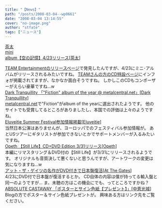 ```yaml
---
title: "【News】"
path: "/posts/2008-03-04--wp0661"
date: "2008-03-04 13:14:55"
cover: "no-image.png"
author: "stfate"
tags: ["ニュース"]
---
```


<style type="text/css">
<!--
p {white-space: pre-wrap};
-->
</style>

<a class="topics" href="http://www.team-e.co.jp/products_new/kdsd-00203/index.html" target="_blank">茶太 mini album【空の記憶】4/23リリース</a><span class="junre">[<a href="http://chata.moo.jp/" target="_blank">茶太</a>]</span>
<div class="news"><a href="http://www.team-e.co.jp/products_new/release.html" target="_blank">TEAM Entertainmentのリリースページ</a>で発見したんですが、4/23にミニ･アルバムがリリースされるみたいですね。
<a href="http://www.team-e.co.jp/products_new/kdsd-00203/index.html" target="_blank">TEAMさんの方のCD特設ページ</a>にインフォが掲載されてますが、なかなか面白そうですね。
しかしこのCDもコンポーザーがえらい豪華ですね…w</div>
<a class="topics" href="http://www.darktranquillity.com/realindex.html" target="_blank">Dark Tranquillity 「"Fiction" album of the year @ metalcentral.net」</a><span class="junre">[<a href="http://www.darktranquillity.com/" target="_blank">Dark Tranquillity</a>]</span>
<div class="news"><a href="http://www.metalcentral.net/" target="_blank">metalcentral.net</a>で"Fiction"がalbum of the yearに選出されたようです。
他のサイトでも受賞してるところがありましたし、本国での評価は上々のようですね。</div>
<a class="topics" href="http://www.eluveitie.ch/en/?view=news" target="_blank">Eluveitie Summer Festival参加情報掲載</a><span class="junre">[<a href="http://www.eluveitie.ch/" target="_blank">Eluveitie</a>]</span>
<div class="news">当然日本公演はありませんが、ヨーロッパでのフェスティバル参加情報が。
あとUSツアーにギタリストが参加できないとかでサポートメンバーが入るみたいですね。</div>
<a class="topics" href="http://www.opeth.com/" target="_blank">Opeth 【Still Life】CD+DVD Edition 3/31リリース</a><span class="junre">[<a href="http://www.opeth.com/" target="_blank">Opeth</a>]</span>
<div class="news">本編にリマスタリング＆DVD付の【Still Life】が3/31にリリースされるようです。
オリジナルも音質決して悪くないと思うんですが、アートワークの変更は気になりますね…w</div>
<a class="topics" href="http://www.cdjournal.com/main/news/news.php?nno=18271" target="_blank">アット・ザ・ゲイツの名作がDVD付きで日本盤復活</a><span class="junre">[<a href="http://www.atthegates.se/" target="_blank">At The Gates</a>]</span>
<div class="news">4/23にDVD付で日本盤が復活するとか。
CD自体の内容は僕が持ってる輸入盤と同一のようですが…
ま、未聴の方はこの機会にでも、ってところですかね？</div>
<a class="topics" href="http://shule-aroon.jugem.jp/" target="_blank">ABSOLUTE CASTAWAY 「ポスターとサイン色紙【プレゼント】」</a><span class="junre">[<a href="http://shule-aroon.sakura.ne.jp/" target="_blank">中恵光城</a>]</span>
<div class="news">Blogの方でポスター＆サイン色紙プレゼントが。
興味ある方はリンク先をご覧ください。</div>
